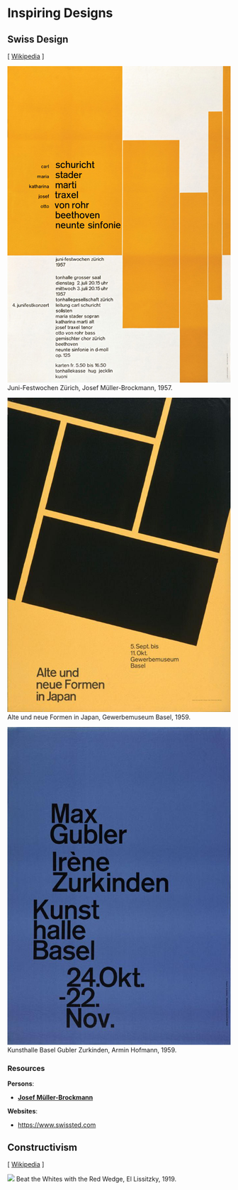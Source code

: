 # Inspiring Designs

## Swiss Design

[ [Wikipedia](https://en.wikipedia.org/wiki/International_Typographic_Style) ]

![](swiss-design/1957-juni-festwochen-zürich--josef-müller-brockmann.jpg)
Juni-Festwochen Zürich, Josef Müller-Brockmann, 1957.

![](swiss-design/1959-alte-und-neue-formen-in-japan--gewerbemuseum-basel.jpg)
Alte und neue Formen in Japan, Gewerbemuseum Basel, 1959.

![](swiss-design/1959-kunsthalle-basel-gubler-zurkinden--armin-hofmann.jpg)
Kunsthalle Basel Gubler Zurkinden, Armin Hofmann, 1959.

### Resources

**Persons**:

- [**Josef Müller-Brockmann**](https://en.wikipedia.org/wiki/Josef_M%C3%BCller-Brockmann)

**Websites**:

- <https://www.swissted.com>

## Constructivism

[ [Wikipedia](https://en.wikipedia.org/wiki/Constructivism_(art)) ]

![](constructivism/1919-beat-the-whites-with-the-red-wedge--el-lissitzky.jpg)
Beat the Whites with the Red Wedge, El Lissitzky, 1919.
